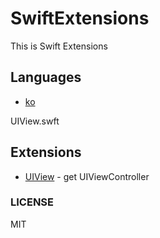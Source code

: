 # SwiftExtensions
This is Swift Extensions

## Languages
- [ko](README.ko.md)

UIView.swft
## Extensions
- [UIView](UIView.swift) - get UIViewController

### LICENSE

MIT
